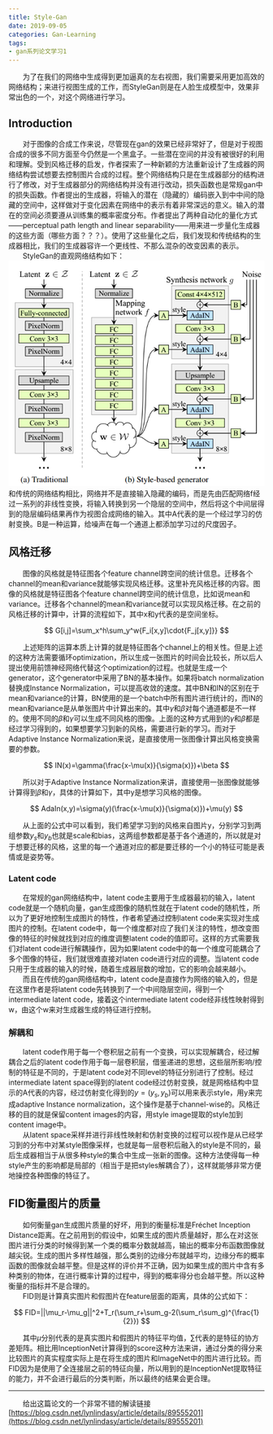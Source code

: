 ```yaml
---
title: Style-Gan
date: 2019-09-05
categories: Gan-Learning
tags:
- gan系列论文学习1
---
```


　　为了在我们的网络中生成得到更加逼真的左右视图，我们需要采用更加高效的网络结构；来进行视图生成的工作，而StyleGan则是在人脸生成模型中，效果非常出色的一个，对这个网络进行学习。<br>
<!-- more -->

## Introduction
　　对于图像的合成工作来说，尽管现在gan的效果已经非常好了，但是对于视图合成的很多不同方面至今仍然是一个黑盒子。一些潜在空间的并没有被很好的利用和理解。受到风格迁移的启发，作者探索了一种新颖的方法重新设计了生成器的网络结构尝试想要去控制图片合成的过程。整个网络结构只是在生成器部分的结构进行了修改，对于生成器部分的网络结构并没有进行改动，损失函数也是常规gan中的损失函数。作者提出的生成器，将输入的潜在（隐藏的）编码嵌入到中中间的隐藏的空间中，这样做对于变化因素在网络中的表示有着非常深远的意义。输入的潜在的空间必须要遵从训练集的概率密度分布。作者提出了两种自动化的量化方式——perceptual path length and linear separability——用来进一步量化生成器的这些方面（哪些方面？？？）。使用了这些量化之后，我们发现和传统结构的生成器相比，我们的生成器容许一个更线性、不那么混杂的改变因素的表示。<br>
　　StyleGan的直观网络结构如下：
![](/pic/StyleGan_Arch.png)
　　和传统的网络结构相比，网络并不是直接输入隐藏的编码，而是先由匹配网络f经过一系列的非线性变换，将输入转换到另一个隐层的空间中，然后将这个中间层得到的隐层编码结果再作为视图合成网络的输入。其中A代表的是一个经过学习的仿射变换。B是一种运算，给噪声在每一个通道上都添加学习过的尺度因子。

## 风格迁移
　　图像的风格就是特征图各个feature channel跨空间的统计信息。迁移各个channel的mean和variance就能够实现风格迁移。这里补充风格迁移的内容。图像的风格就是特征图各个feature channel跨空间的统计信息，比如说mean和variance。迁移各个channel的mean和variance就可以实现风格迁移。在之前的风格迁移的计算中，计算的流程如下，其中x和y代表的是空间坐标。

$$
G[i,j]=\sum_x^h\sum_y^w{F_i[x,y]\cdot{F_j[x,y]}}
$$

　　上述矩阵的运算本质上计算的就是特征图各个channel上的相关性。但是上述的这种方法需要循环optimization，所以生成一张图片的时间会比较长，所以后人提出使用前馈神经网络代替这个optimization的过程。也就是生成一个generator，这个generator中采用了BN的基本操作。如果将batch normalization替换成Instance Normalization，可以提高收敛的速度。其中BN和IN的区别在于mean和variance的计算，BN使用的是一个batch中所有图片进行统计的，而IN的mean和variance是从单张图片中计算出来的。其中$\gamma$和$\beta$对每个通道都是不一样的。使用不同的$\beta$和$\gamma$可以生成不同风格的图像。上面的这种方式用到的$\gamma$和$\beta$都是经过学习得到的，如果想要学习到新的风格，需要进行新的学习。而对于Adaptive Instance Normalization来说，是直接使用一张图像计算出风格变换需要的参数。

$$
IN(x)=\gamma(\frac{x-\mu(x)}{\sigma(x)})+\beta
$$

　　所以对于Adaptive Instance Normalization来讲，直接使用一张图像就能够计算得到$\beta$和$\gamma$，具体的计算如下，其中y是想学习风格的图像。

$$
AdaIn(x,y)=\sigma(y)(\frac{x-\mu(x)}{\sigma(x)})+\mu(y)
$$

　　从上面的公式中可以看到，我们希望学习到的风格来自图片y，分别学习到两组参数$y_s$和$y_b$也就是scale和bias，这两组参数都是基于各个通道的，所以就是对于想要迁移的风格，这里的每一个通道对应的都是要迁移的一个小的特征可能是表情或是姿势等。<br>

### Latent code
　　在常规的gan网络结构中，latent code主要用于生成器最初的输入，latent code就是一个随机向量，gan生成图像的随机性就在于latent code的随机性，所以为了更好地控制生成图片的特性，作者希望通过控制latent code来实现对生成图片的控制。在latent code中，每一个维度都对应了我们关注的特性，想改变图像的特征的时候就找到对应的维度调整latent code的值即可。这样的方式需要我们对latent code进行解耦操作，因为如果latent code中的每一个维度可能耦合了多个图像的特征，我们就很难直接对laten code进行对应的调整。当latent code只用于生成器的输入的时候，随着生成器层数的增加，它的影响会越来越小。<br>
　　而且在传统的gan网络结构中，latent code是直接作为网络的输入的，但是在这里作者是将latent code先转换到了一个中间隐层空间，得到一个intermediate latent code，接着这个intermediate latent code经非线性映射得到w，由这个w来对生成器生成的特征进行控制。<br>

### 解耦和
　　latent code作用于每一个卷积层之前有一个变换，可以实现解耦合，经过解耦合之后的latent code作用于每一层卷积层，借鉴递进的思想，这些层所影响/控制的特征是不同的，于是latent code对不同level的特征分别进行了控制。经过intermediate latent space得到的latent code经过仿射变换，就是网格结构中显示的A代表的内容，经过仿射变化得到的$y=(y_s,y_b)$可以用来表示style，用y来完成adaptive Instance normalization，这个操作是基于channel-wise的。风格迁移的目的就是保留content images的内容，用style image提取的style加到content image中。<br>
　　从latent space采样并进行非线性映射和仿射变换的过程可以视作是从已经学习到的分布中对某style图像采样，也就是每一层卷积后融入的style是不同的，最后生成器相当于从很多种style的集合中生成一张新的图像。这种方法使得每一种style产生的影响都是局部的（相当于是把styles解耦合了），这样就能够非常方便地操控各种图像的特征了。


## FID衡量图片的质量
　　如何衡量gan生成图片质量的好坏，用到的衡量标准是Fréchet Inception Distance距离。在之前用到的假设中，如果生成的图片质量越好，那么在对这张图片进行分类的时候得到某一个类的概率分数就越高，输出的概率分布函数图像就越尖锐。生成的图片多样性越强，那么类别的边缘分布就越平均，边缘分布的概率函数的图像就会越平整。但是这样的评价并不正确，因为如果生成的图片中含有多种类别的物体，在进行概率计算的过程中，得到的概率得分也会越平整。所以这种衡量的指标并不是合理的。<br>
　　FID则是计算真实图片和假图片在feature层面的距离，具体的公式如下：

$$
FID=||\mu_r-\mu_g||^2+T_r(\sum_r+\sum_g-2(\sum_r\sum_g)^{\frac{1}{2}})
$$

　　其中$\mu$分别代表的是真实图片和假图片的特征平均值，$\sum$代表的是特征的协方差矩阵。相比用InceptionNet计算得到的score这种方法来讲，通过分类的得分来比较图片的真实程度实际上是在将生成的图片和ImageNet中的图片进行比较。而FID因为是使用了全连接层之前的特征向量，所以用到的是InceptionNet提取特征的能力，并不会进行最后的分类判断，所以最终的结果会更合理。<br>

---
　　给出这篇论文的一个非常不错的解读链接[https://blog.csdn.net/lynlindasy/article/details/89555201](https://blog.csdn.net/lynlindasy/article/details/89555201)